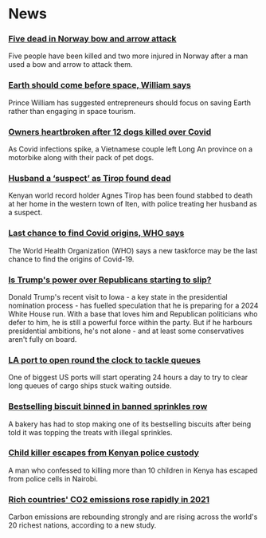 # News
### [Five dead in Norway bow and arrow attack](https://www.bbc.com/news/world-europe-58906165)
Five people have been killed and two more injured in Norway after a man used a bow and arrow to attack them.
### [Earth should come before space, William says](https://www.bbc.com/news/uk-58903078)
Prince William has suggested entrepreneurs should focus on saving Earth rather than engaging in space tourism.
### [Owners heartbroken after 12 dogs killed over Covid](https://www.bbc.com/news/world-asia-58894320)
As Covid infections spike, a Vietnamese couple left Long An province on a motorbike along with their pack of pet dogs. 
### [Husband a ‘suspect’ as Tirop found dead](https://www.bbc.com/sport/africa/58896494)
Kenyan world record holder Agnes Tirop has been found stabbed to death at her home in the western town of Iten, with police treating her husband as a suspect.  
### [Last chance to find Covid origins, WHO says](https://www.bbc.com/news/health-58905945)
The World Health Organization (WHO) says a new taskforce may be the last chance to find the origins of Covid-19.
### [Is Trump's power over Republicans starting to slip?](https://www.bbc.com/news/world-us-canada-58904507)
Donald Trump's recent visit to Iowa - a key state in the presidential nomination process - has fuelled speculation that he is preparing for a 2024 White House run. With a base that loves him and Republican politicians who defer to him, he is still a powerful force within the party. But if he harbours presidential ambitions, he's not alone - and at least some conservatives aren't fully on board.
### [LA port to open round the clock to tackle queues](https://www.bbc.com/news/business-58901777)
One of biggest US ports will start operating 24 hours a day to try to clear long queues of cargo ships stuck waiting outside.
### [Bestselling biscuit binned in banned sprinkles row](https://www.bbc.com/news/uk-england-leeds-58896391)
A bakery has had to stop making one of its bestselling biscuits after being told it was topping the treats with illegal sprinkles.
### [Child killer escapes from Kenyan police custody](https://www.bbc.com/news/world-africa-58907441)
A man who confessed to killing more than 10 children in Kenya has escaped from police cells in Nairobi.
### [Rich countries' CO2 emissions rose rapidly in 2021](https://www.bbc.com/news/science-environment-58897805)
Carbon emissions are rebounding strongly and are rising across the world's 20 richest nations, according to a new study. 
